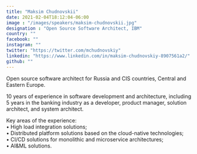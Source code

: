 ```yaml
---
title: "Maksim Chudnovskii"
date: 2021-02-04T18:12:04-06:00
image : "/images/speakers/maksim-chudnovskii.jpg"
designation : "Open Source Software Architect, IBM"
country: ""
facebook: ""
instagram: ""
twitter: "https://twitter.com/mchudnovskiy"
linkedin: "https://www.linkedin.com/in/maksim-chudnovskiy-8907561a2/"
github: ""
---
```


Open source software architect for Russia and CIS countries, Central and Eastern Europe.
 
10 years of experience in software development and architecture, including 5 years in the banking industry as a developer, product manager, solution architect, and system architect.
 
Key areas of the experience:
 <br>
 • High load integration solutions;
 <br>
 • Distributed platform solutions based on the cloud-native technologies;
 <br>
 • CI/CD solutions for monolithic and microservice architectures;
 <br>
 • AI&ML solutions.
